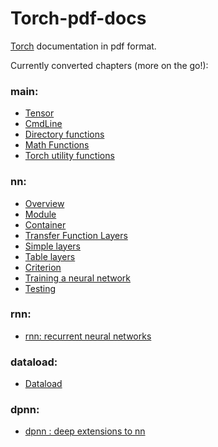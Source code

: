 # Torch-pdf-docs
[Torch](http://torch.ch/docs/package-docs.html) documentation in pdf format.

Currently converted chapters (more on the go!):

### main:
- [Tensor](https://github.com/torch/torch7/blob/master/doc/tensor.md)
- [CmdLine](https://github.com/torch/torch7/blob/master/doc/cmdline.md)
- [Directory functions](https://github.com/torch/paths/blob/master/doc/dirfunctions.md)
- [Math Functions](https://github.com/torch/torch7/blob/master/doc/maths.md)
- [Torch utility functions](https://github.com/torch/torch7/blob/master/doc/utility.md)

### nn:
- [Overview](https://github.com/torch/nn/blob/master/doc/overview.md#nn.overview.dok)
- [Module](https://github.com/torch/nn/blob/master/doc/module.md#nn.Module)
- [Container](https://github.com/torch/nn/blob/master/doc/containers.md#nn.Containers)
- [Transfer Function Layers](https://github.com/torch/nn/blob/master/doc/transfer.md#nn.transfer.dok)
- [Simple layers](https://github.com/torch/nn/blob/master/doc/simple.md#nn.simplelayers.dok)
- [Table layers](https://github.com/torch/nn/blob/master/doc/table.md#nn.TableLayers)
- [Criterion](https://github.com/torch/nn/blob/master/doc/criterion.md#nn.Criterions)
- [Training a neural network](https://github.com/torch/nn/blob/master/doc/training.md#nn.traningneuralnet.dok)
- [Testing](https://github.com/torch/nn/blob/master/doc/testing.md)

### rnn:
- [rnn: recurrent neural networks](https://github.com/Element-Research/rnn)

### dataload:
- [Dataload](https://github.com/Element-Research/dataload)

### dpnn:
- [dpnn : deep extensions to nn](https://github.com/Element-Research/dpnn)




